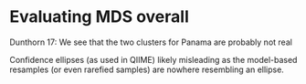 # Evaluating MDS overall

Dunthorn 17: We see that the two clusters for Panama are probably not real

Confidence ellipses (as used in QIIME) likely misleading as the model-based resamples (or even rarefied samples) are nowhere resembling an ellipse.


